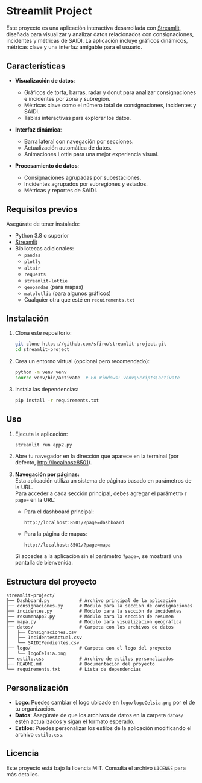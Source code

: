 # Streamlit Project

Este proyecto es una aplicación interactiva desarrollada con [Streamlit](https://streamlit.io/), diseñada para visualizar y analizar datos relacionados con consignaciones, incidentes y métricas de SAIDI. La aplicación incluye gráficos dinámicos, métricas clave y una interfaz amigable para el usuario.

## Características

- **Visualización de datos**:
  - Gráficos de torta, barras, radar y donut para analizar consignaciones e incidentes por zona y subregión.
  - Métricas clave como el número total de consignaciones, incidentes y SAIDI.
  - Tablas interactivas para explorar los datos.

- **Interfaz dinámica**:
  - Barra lateral con navegación por secciones.
  - Actualización automática de datos.
  - Animaciones Lottie para una mejor experiencia visual.

- **Procesamiento de datos**:
  - Consignaciones agrupadas por subestaciones.
  - Incidentes agrupados por subregiones y estados.
  - Métricas y reportes de SAIDI.

## Requisitos previos

Asegúrate de tener instalado:

- Python 3.8 o superior
- [Streamlit](https://streamlit.io/)
- Bibliotecas adicionales:
  - `pandas`
  - `plotly`
  - `altair`
  - `requests`
  - `streamlit-lottie`
  - `geopandas` (para mapas)
  - `matplotlib` (para algunos gráficos)
  - Cualquier otra que esté en `requirements.txt`

## Instalación

1. Clona este repositorio:
   ```bash
   git clone https://github.com/sfiro/streamlit-project.git
   cd streamlit-project
   ```

2. Crea un entorno virtual (opcional pero recomendado):
   ```bash
   python -m venv venv
   source venv/bin/activate  # En Windows: venv\Scripts\activate
   ```

3. Instala las dependencias:
   ```bash
   pip install -r requirements.txt
   ```

## Uso

1. Ejecuta la aplicación:
   ```bash
   streamlit run app2.py
   ```

2. Abre tu navegador en la dirección que aparece en la terminal (por defecto, [http://localhost:8501](http://localhost:8501)).

3. **Navegación por páginas:**  
   Esta aplicación utiliza un sistema de páginas basado en parámetros de la URL.  
   Para acceder a cada sección principal, debes agregar el parámetro `?page=` en la URL:

   - Para el dashboard principal:
     ```
     http://localhost:8501/?page=dashboard
     ```
   - Para la página de mapas:
     ```
     http://localhost:8501/?page=mapa
     ```

   Si accedes a la aplicación sin el parámetro `?page=`, se mostrará una pantalla de bienvenida.

## Estructura del proyecto

```
streamlit-project/
├── Dashboard.py           # Archivo principal de la aplicación
├── consignaciones.py      # Módulo para la sección de consignaciones
├── incidentes.py          # Módulo para la sección de incidentes
├── resumenApp2.py         # Módulo para la sección de resumen
├── mapa.py                # Módulo para visualización geográfica
├── datos/                 # Carpeta con los archivos de datos
│   ├── Consignaciones.csv
│   ├── IncidentesActual.csv
│   └── SAIDIPendientes.csv
├── logo/                  # Carpeta con el logo del proyecto
│   └── logoCelsia.png
├── estilo.css             # Archivo de estilos personalizados
├── README.md              # Documentación del proyecto
└── requirements.txt       # Lista de dependencias
```

## Personalización

- **Logo**: Puedes cambiar el logo ubicado en `logo/logoCelsia.png` por el de tu organización.
- **Datos**: Asegúrate de que los archivos de datos en la carpeta `datos/` estén actualizados y sigan el formato esperado.
- **Estilos**: Puedes personalizar los estilos de la aplicación modificando el archivo `estilo.css`.

## Licencia

Este proyecto está bajo la licencia MIT. Consulta el archivo `LICENSE` para más detalles.